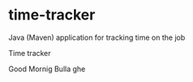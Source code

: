 # time-tracker
Java (Maven) application for tracking time on the job

Time tracker

Good Mornig Bulla ghe
